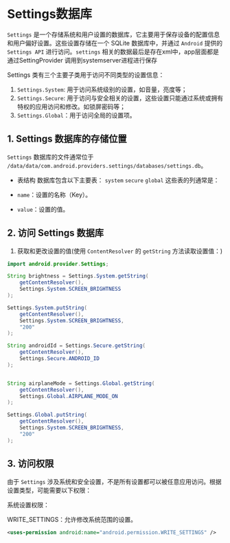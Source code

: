 # Settings数据库

`Settings` 是一个存储系统和用户设置的数据库，它主要用于保存设备的配置信息和用户偏好设置。这些设置存储在一个 SQLite 数据库中，并通过 `Android` 提供的 `Settings API` 进行访问。`settings` 相关的数据最后是存在xml中，app层面都是通过SettingProvider 调用到systemserver进程进行保存

Settings 类有三个主要子类用于访问不同类型的设置信息：
1. `Settings.System`: 用于访问系统级别的设置，如音量，亮度等；
2. `Settings.Secure`: 用于访问与安全相关的设置，这些设置只能通过系统或拥有特权的应用访问和修改。如锁屏密码等；
3. `Settings.Global`：用于访问全局的设置项。

## 1. Settings 数据库的存储位置

`Settings` 数据库的文件通常位于 `/data/data/com.android.providers.settings/databases/settings.db`。

- 表结构
数据库包含以下主要表：
`system`
`secure`
`global`
这些表的列通常是：

- `name`：设置的名称（Key）。
- `value`：设置的值。

## 2. 访问 Settings 数据库

1. 获取和更改设置的值(使用 `ContentResolver` 的 `getString` 方法读取设置值：)

``` java
import android.provider.Settings;

String brightness = Settings.System.getString(
    getContentResolver(), 
    Settings.System.SCREEN_BRIGHTNESS
);

Settings.System.putString(
    getContentResolver(),
    Settings.System.SCREEN_BRIGHTNESS,
    "200"
);

String androidId = Settings.Secure.getString(
    getContentResolver(), 
    Settings.Secure.ANDROID_ID
);


String airplaneMode = Settings.Global.getString(
    getContentResolver(),
    Settings.Global.AIRPLANE_MODE_ON
);

Settings.Global.putString(
    getContentResolver(),
    Settings.System.SCREEN_BRIGHTNESS,
    "200"
);
```

## 3. 访问权限

由于 `Settings` 涉及系统和安全设置，不是所有设置都可以被任意应用访问。根据设置类型，可能需要以下权限：

系统设置权限：

WRITE_SETTINGS：允许修改系统范围的设置。

``` xml
<uses-permission android:name="android.permission.WRITE_SETTINGS" />
```

